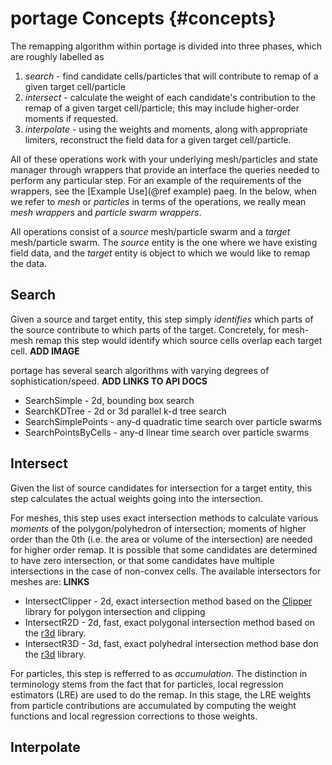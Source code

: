 # portage Concepts      {#concepts}

The remapping algorithm within portage is divided into three phases,
which are roughly labelled as

1. _search_ - find candidate cells/particles that will contribute to
   remap of a given target cell/particle
2. _intersect_ - calculate the weight of each candidate's contribution
   to the remap of a given target cell/particle; this may include
   higher-order moments if requested.
3. _interpolate_ - using the weights and moments, along with
   appropriate limiters, reconstruct the field data for a given target
   cell/particle.

All of these operations work with your underlying mesh/particles and
state manager through wrappers that provide an interface the queries
needed to perform any particular step.  For an example of the
requirements of the wrappers, see the [Example Use](@ref example)
paeg.  In the below, when we refer to _mesh_ or _particles_ in terms
of the operations, we really mean _mesh wrappers_ and _particle swarm
wrappers_.

All operations consist of a _source_ mesh/particle swarm and a
_target_ mesh/particle swarm.  The _source_ entity is the one where we
have existing field data, and the _target_ entity is object to which
we would like to remap the data.

## Search

Given a source and target entity, this step simply _identifies_ which
parts of the source contribute to which parts of the target.
Concretely, for mesh-mesh remap this step would identify which source
cells overlap each target cell. **ADD IMAGE**

portage has several search algorithms with varying degrees of
sophistication/speed.  **ADD LINKS TO API DOCS**

- SearchSimple - 2d, bounding box search
- SearchKDTree - 2d or 3d parallel k-d tree search
- SearchSimplePoints - any-d quadratic time search over particle swarms
- SearchPointsByCells - any-d linear time search over particle swarms

## Intersect

Given the list of source candidates for intersection for a target
entity, this step calculates the actual weights going into the
intersection.

For meshes, this step uses exact intersection methods to calculate
various _moments_ of the polygon/polyhedron of intersection; moments
of higher order than the 0th (i.e. the area or volume of the
intersection) are needed for higher order remap.  It is possible that
some candidates are determined to have zero intersection, or that some
candidates have multiple intersections in the case of non-convex
cells.  The available intersectors for meshes are: **LINKS**

- IntersectClipper - 2d, exact intersection method based on
  the [Clipper](www.angusj.com/delphi/clipper.php) library for polygon
  intersection and clipping
- IntersectR2D - 2d, fast, exact polygonal intersection method based
  on the [r3d](https://github.com/laristra/r3d) library.
- IntersectR3D - 3d, fast, exact polyhedral intersection method base
  don the [r3d](https://github.com/laristra/r3d) library.

For particles, this step is refferred to as _accumulation_.  The
distinction in terminology stems from the fact that for particles,
local regression estimators (LRE) are used to do the remap.  In this
stage, the LRE weights from particle contributions are accumulated by
computing the weight functions and local regression corrections to
those weights.

## Interpolate

